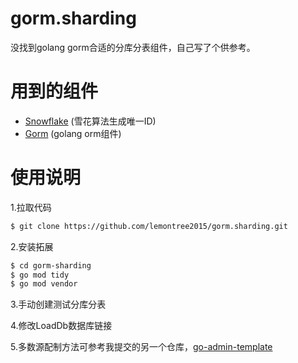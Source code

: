# gorm.sharding
没找到golang gorm合适的分库分表组件，自己写了个供参考。

# 用到的组件
-  [Snowflake](https://github.com/bwmarrin/snowflake) (雪花算法生成唯一ID)
-  [Gorm](https://github.com/jinzhu/gorm) (golang orm组件)

# 使用说明
1.拉取代码

```sh
$ git clone https://github.com/lemontree2015/gorm.sharding.git
```

2.安装拓展
```sh
$ cd gorm-sharding
$ go mod tidy
$ go mod vendor
```

3.手动创建测试分库分表

4.修改LoadDb数据库链接

5.多数源配制方法可参考我提交的另一个仓库，[go-admin-template](https://github.com/lemontree2015/go-admin-template.git)